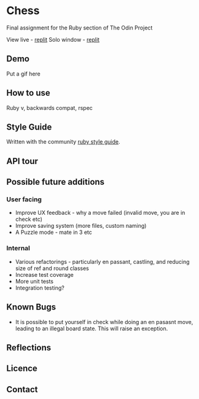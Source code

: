 # Chess
Final assignment for the Ruby section of The Odin Project

View live - [replit](https://repl.it/@HappyFrog/chess#README.md)
Solo window - [replit](https://chess.happyfrog.repl.run)

## Demo

Put a gif here

## How to use

Ruby v, backwards compat, rspec

## Style Guide

Written with the community [ruby style guide](https://rubystyle.guide/).

## API tour

## Possible future additions

### User facing
* Improve UX feedback - why a move failed (invalid move, you are in check etc)
* Improve saving system (more files, custom naming)
* A Puzzle mode - mate in 3 etc

### Internal
* Various refactorings - particularly en passant, castling, and reducing size of ref and round classes
* Increase test coverage
* More unit tests
* Integration testing?

## Known Bugs

* It is possible to put yourself in check while doing an en pasasnt move, leading to an illegal board state. This will raise an exception.

## Reflections

## Licence

## Contact
